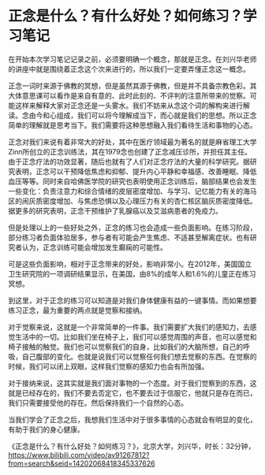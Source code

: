 # 正念是什么？有什么好处？如何练习？学习笔记



在开始本次学习笔记记录之前，必须要明确一个概念，那就是正念。在刘兴华老师的讲座中就是围绕着正念这个次来进行的，所以我们一定要弄懂正念这一概念。

正念一词时来源于佛教的冥想，但是虽然其源于佛教，但是并不具备宗教色彩。其大体意思课可以看作是来自有意的、此时此刻的、不评判的注意所带来的觉察。可能这样来解释大家对正念还是一头雾水。我们不妨来从念这个词的解构来进行解读。念由今和心组成，我们可以将今理解成当下，而心就是我们的思想。所以正念简单的理解就是思考当下。我们需要将这种思想融入我们看待生活和事物的心态。

正念对我们来说有着非常大的好处，其中在医疗领域最为著名的就是麻省理工大学Zinn所创立的正念训练法，其在1979念也创建了正念减压诊所，并担任其主任。由于正念疗法的功效显著，随后也就有了人们对正念疗法的大量的科学研究。据研究表明，正念可以干预降低焦虑和抑郁、提升内心平静和幸福感、改善睡眠、降低血压等等。同时来自哈佛医学院的研究也表明使用正念训练后，脑部结果也会发生一些变化：负责注意力和综合情绪的皮层密度增加、与学习、记忆能力有关的海马区的闹灰质密度增加、与焦虑恐惧以及心理压力有关的杏仁核区脑灰质密度降低。据更多的研究表明，正念干预维护了乳腺癌以及艾滋病患者的免疫力。

但是处理以上的一些好处之外，正念的练习也会造成一些负面影响。在练习阶段，部分练习者负面体验居多，参与者有可能会产生焦虑、不适甚至解离症状。也有研究者认为，正念训练可能会增加发生癫痫的可能性。

可是这些负面影响，相对于正念带来的好处，影响非常小。在2012年，美国国立卫生研究院的一项调研结果显示，在美国，由8%的成年人和1.6%的儿童正在练习冥想。

到这里，对于正念的练习可以知道是对我们身体健康有益的一键事情。而如果想要练习正念，最为重要的两点就是觉察和接纳。

对于觉察来说，这就是一个非常简单的一件事。我们需要扩大我们的感知力，去感觉生活中的一切。比如我们坐在椅子上，我们可以感觉周围的声音，也可以感觉和椅子接触的触觉。我们也可以觉察我们的自身，比如我们的大脑所想，自己的呼吸，自己腹部的变化。也就是说我们可以觉察任何我们想去觉察的东西。在觉察的时候，我们可以闭上双眼，这样我们觉察的感知力也会有所加强。

对于接纳来说，这其实就是我们面对事物的一个态度。对于我们觉察到的东西，这就是已经存在的，我们不要去否定它，也不要去过于信服它，他就只是存在而已，我们只需要接受他的存在。然后保持我们一个自然的心态。

当我们学会了正念之后，我想我们生活中对于很多事情的心态就会有明显的变化，有助于我们的身心健康。

《正念是什么？有什么好处？如何练习？》，北京大学，刘兴华，时长：32分钟，https://www.bilibili.com/video/av91267812?from=search&seid=14202068418345337626